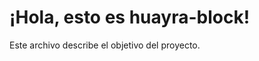 ¡Hola, esto es huayra-block!
==========================

Este archivo describe el objetivo del proyecto.
